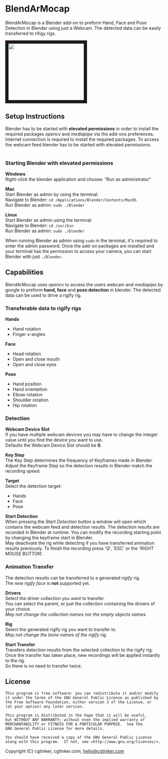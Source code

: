 # BlendArMocap <br>
BlendArMocap is a Blender add-on to preform Hand, Face and Pose Detection in Blender using just a Webcam. 
The detected data can be easily transferred to rifigy rigs. <br>

<a href="http://www.youtube.com/watch?feature=player_embedded&v=pji6IHNCnAk
" target="_blank"><img src="http://img.youtube.com/vi/pji6IHNCnAk/0.jpg" 
alt="" width="240" height="180" border="10" /></a>


## Setup Instructions<br>
Blender has to be started with **elevated permissions** in order to install the required packages _opencv_ and _mediapipe_ via the add-ons preferences. 
Internet connection is required to install the required packages. To access the webcam feed blender has to be started with elevated permissions.<br><br>


### Starting Blender with elevated permissions<br>

**Windows**<br>
Right-click the blender application and choose: "Run as administrator"<br>

**Mac**<br>
Start Blender as admin by using the terminal:<br>
Navigate to Blender: `cd /Applications/Blender/Contents/MacOS`<br>
Run Blender as admin: `sudo ./Blender`<br>

**Linux**<br>
Start Blender as admin using the terminal:<br>
Navigate to Blender: `cd /usr/bin`<br>
Run Blender as admin: `sudo ./blender`<br>

When running Blender as admin using `sudo` in the terminal, it's required to enter the admin password. 
Once the add-on packages are installed and your terminal has the permission to access your camera, you can start Blender with just `./Blender`.<br>

## Capabilities<br>
BlendArMocap uses _opencv_ to access the users webcam and _mediapipe_ by google to preform **hand, face** and **pose detection** in blender.
The detected data can be used to drive a rigify rig.<br>

### Transferable data to rigify rigs
**Hands**<br>
- Hand rotation
- Finger x-angles

**Face**<br>
- Head rotation
- Open and close mouth 
- Open and close eyes

**Pose**<br>
- Hand position
- Hand orientation
- Elbow rotation
- Shoulder rotation
- Hip rotation

### Detection<br>
**Webcam Device Slot**<br>
If you have multiple webcam devices you may have to change the integer value until you find the device you want to use. <br>
Defaults the Webcam Device Slot should be **0**.

**Key Step**<br>
The Key Step determines the frequency of Keyframes made in Blender.
Adjust the Keyframe Step so the detection results in Blender match the recording speed. <br>

**Target**<br>
Select the detection target:
- Hands
- Face
- Pose

**Start Detection**<br>
When pressing the _Start Detection_ button a window will open which contains the webcam feed and detection results.
The detection results are recorded in Blender at runtime. You can modify the recording starting point by changing the keyframe start in Blender.<br>
May deactivate the rig while detecting if you have transferred animation results previously.
To finish the recording press 'Q', 'ESC' or the 'RIGHT MOUSE BUTTON'.

### Animation Transfer<br>
The detection results can be transferred to a generated _rigify_ rig.<br>
The _new rigify face_ is **not** supported yet.<br>

**Drivers**<br>
Select the driver collection you want to transfer.<br>
You can select the parent, or just the collection containing the drivers of your choice.<br>
_May not change the collection names nor the empty objects names._<br>

**Rig**<br>
Select the generated rigify rig you want to transfer to.<br>
_May not change the bone names of the rigify rig._<br>

**Start Transfer**<br>
Transfers detection results from the selected collection to the rigify rig.<br>
Once the transfer has taken place, new recordings will be applied instantly to the rig.<br>
So there is no need to transfer twice.<br>

## License
    This program is free software: you can redistribute it and/or modify
    it under the terms of the GNU General Public License as published by
    the Free Software Foundation, either version 3 of the License, or
    (at your option) any later version.

    This program is distributed in the hope that it will be useful,
    but WITHOUT ANY WARRANTY; without even the implied warranty of
    MERCHANTABILITY or FITNESS FOR A PARTICULAR PURPOSE.  See the
    GNU General Public License for more details.

    You should have received a copy of the GNU General Public License
    along with this program.  If not, see <http://www.gnu.org/licenses/>.

Copyright (C) cgtinker, cgtinker.com, hello@cgtinker.com
